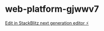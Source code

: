 # web-platform-gjwwv7

[Edit in StackBlitz next generation editor ⚡️](https://stackblitz.com/~/github.com/kalburgimanjunath/web-platform-gjwwv7)